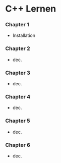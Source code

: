 # C++ Lernen

### Chapter 1
 - Installation
### Chapter 2
 - dec.
### Chapter 3
 - dec.
### Chapter 4
 - dec.
### Chapter 5
 - dec.
### Chapter 6
 - dec.
